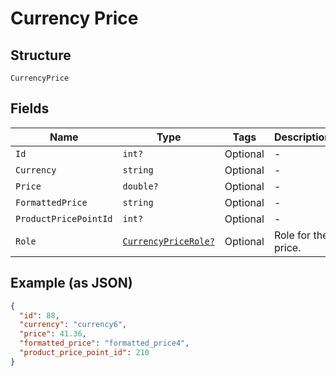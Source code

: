 
# Currency Price

## Structure

`CurrencyPrice`

## Fields

| Name | Type | Tags | Description |
|  --- | --- | --- | --- |
| `Id` | `int?` | Optional | - |
| `Currency` | `string` | Optional | - |
| `Price` | `double?` | Optional | - |
| `FormattedPrice` | `string` | Optional | - |
| `ProductPricePointId` | `int?` | Optional | - |
| `Role` | [`CurrencyPriceRole?`](../../doc/models/currency-price-role.md) | Optional | Role for the price. |

## Example (as JSON)

```json
{
  "id": 88,
  "currency": "currency6",
  "price": 41.36,
  "formatted_price": "formatted_price4",
  "product_price_point_id": 210
}
```

